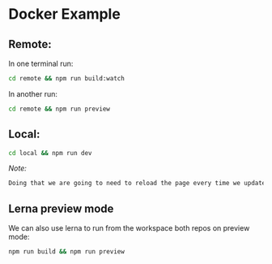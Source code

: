# Docker Example

## Remote:

In one terminal run:
```sh
cd remote && npm run build:watch
```

In another run:
```sh
cd remote && npm run preview
```

## Local:

```sh
cd local && npm run dev
```

*Note:*
```txt
Doing that we are going to need to reload the page every time we update the remote
```


## Lerna preview mode
We can also use lerna to run from the workspace both repos on preview mode:
```sh
npm run build && npm run preview
```
